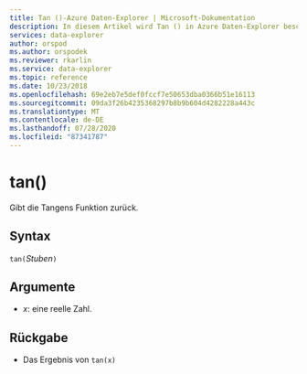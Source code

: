 ```yaml
---
title: Tan ()-Azure Daten-Explorer | Microsoft-Dokumentation
description: In diesem Artikel wird Tan () in Azure Daten-Explorer beschrieben.
services: data-explorer
author: orspod
ms.author: orspodek
ms.reviewer: rkarlin
ms.service: data-explorer
ms.topic: reference
ms.date: 10/23/2018
ms.openlocfilehash: 69e2eb7e5def0fccf7e50653dba0366b51e16113
ms.sourcegitcommit: 09da3f26b4235368297b8b9b604d4282228a443c
ms.translationtype: MT
ms.contentlocale: de-DE
ms.lasthandoff: 07/28/2020
ms.locfileid: "87341787"
---
```

# <a name="tan"></a>tan()

Gibt die Tangens Funktion zurück.

## <a name="syntax"></a>Syntax

`tan(`*Stuben*`)`

## <a name="arguments"></a>Argumente

* *x*: eine reelle Zahl.

## <a name="returns"></a>Rückgabe

* Das Ergebnis von `tan(x)`